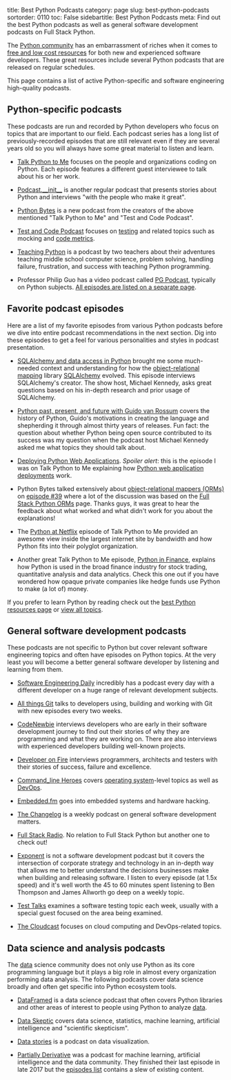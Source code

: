 title: Best Python Podcasts
category: page
slug: best-python-podcasts
sortorder: 0110
toc: False
sidebartitle: Best Python Podcasts
meta: Find out the best Python podcasts as well as general software development podcasts on Full Stack Python.


The [Python community](/python-community.html) has an embarrassment of riches
when it comes to [free and low cost resources](/best-python-resources.html) 
for both new and experienced software developers. These great resources 
include several Python podcasts that are released on regular schedules.

This page contains a list of active Python-specific and software engineering
high-quality podcasts.


## Python-specific podcasts
These podcasts are run and recorded by Python developers who focus on
topics that are important to our field. Each podcast series has a long
list of previously-recorded episodes that are still relevant even if they
are several years old so you will always have some great material to
listen and learn.

* [Talk Python to Me](https://talkpython.fm) focuses on the
  people and organizations coding on Python. Each episode features a
  different guest interviewee to talk about his or her work.

* [Podcast.\_\_init\_\_](http://podcastinit.com/) is another regular podcast 
  that presents stories about Python and interviews "with the people who 
  make it great".

* [Python Bytes](https://pythonbytes.fm/) is a new podcast from the creators
  of the above mentioned "Talk Python to Me" and "Test and Code Podcast".

* [Test and Code Podcast](http://pythontesting.net/test-podcast/) focuses
  on [testing](/testing.html) and related topics such as mocking and 
  [code metrics](/code-metrics.html).

* [Teaching Python](https://www.teachingpython.fm/) is a podcast by two
  teachers about their adventures teaching middle school computer science, 
  problem solving, handling failure, frustration, and success with
  teaching Python programming.

* Professor Philip Guo has a video podcast called 
  [PG Podcast](http://pgbovine.net/PG-Podcast.htm), typically on 
  Python subjects. 
  [All episodes are listed on a separate page](http://pgbovine.net/PG-Podcast-summary.htm).


## Favorite podcast episodes
Here are a list of my favorite episodes from various Python podcasts before 
we dive into entire podcast recommendations in the next section. Dig into
these episodes to get a feel for various personalities and styles in
podcast presentation.

* [SQLAlchemy and data access in Python](https://talkpython.fm/episodes/show/5/sqlalchemy-and-data-access-in-python)
  brought me some much-needed context and understanding for how the 
  [object-relational mapping](/object-relational-mappers-orms.html) library
  [SQLAlchemy](/sqlalchemy.html) evolved. This episode interviews 
  SQLAlchemy's creator. The show host, Michael Kennedy, asks great questions 
  based on his in-depth research and prior usage of SQLAlchemy.

* [Python past, present, and future with Guido van Rossum](https://talkpython.fm/episodes/show/100/python-past-present-and-future-with-guido-van-rossum)
  covers the history of Python, Guido's motivations in creating the
  language and shepherding it through almost thirty years of releases.
  Fun fact: the question about whether Python being open source contributed
  to its success was my question when the podcast host Michael Kennedy asked 
  me what topics they should talk about.

* [Deploying Python Web Applications](https://talkpython.fm/episodes/show/26/deploying-python-web-applications-updated).
  *Spoiler alert*: this is the episode I was on Talk Python to Me explaining
  how [Python web application deployments](/deployment.html) work.

* Python Bytes talked extensively about
  [object-relational mappers (ORMs)](/object-relational-mappers-orms.html)
  on 
  [episode #39](https://pythonbytes.fm/episodes/show/39/the-new-pypi) where
  a lot of the discussion was based on the 
  [Full Stack Python ORMs](/object-relational-mappers-orms.html) page.
  Thanks guys, it was great to hear the feedback about what worked and what
  didn't work for you about the explanations!

* The 
  [Python at Netflix](https://talkpython.fm/episodes/show/16/python-at-netflix)
  episode of Talk Python to Me provided an awesome view inside the largest
  internet site by bandwidth and how Python fits into their polyglot 
  organization.

* Another great Talk Python to Me episode, 
  [Python in Finance](https://talkpython.fm/episodes/show/120/python-in-finance),
  explains how Python is used in the broad finance industry for stock trading,
  quantitative analysis and data analytics. Check this one out if you have 
  wondered how opaque private companies like hedge funds use Python to make
  (a lot of) money.

<div class="well see-also">If you prefer to learn Python by reading check out the <a href="/best-python-resources.html">best Python resources page</a> or <a href="/table-of-contents.html">view all topics</a>.</div>


## General software development podcasts
These podcasts are not specific to Python but cover relevant software
engineering topics and often have episodes on Python topics. At the
very least you will become a better general software developer by
listening and learning from them.

* [Software Engineering Daily](https://softwareengineeringdaily.com/)
  incredibly has a podcast every day with a different developer on a
  huge range of relevant development subjects.

* [All things Git](https://www.allthingsgit.com/) talks to developers
  using, building and working with Git with new episodes every two weeks.

* [CodeNewbie](https://www.codenewbie.org/podcast) interviews developers
  who are early in their software development journey to find out their
  stories of why they are programming and what they are working on. There
  are also interviews with experienced developers building well-known
  projects.

* [Developer on Fire](http://developeronfire.com/) interviews programmers, 
  architects and testers with their stories of success, failure and 
  excellence.

* [Command_line Heroes](https://www.redhat.com/en/command-line-heroes)
  covers [operating system](/operating-systems.html)-level topics as
  well as [DevOps](/devops.html).

* [Embedded.fm](http://embedded.fm/) goes into embedded systems and
  hardware hacking.

* [The Changelog](https://changelog.com/) is a weekly podcast on
  general software development matters.

* [Full Stack Radio](http://www.fullstackradio.com/). No relation to 
  Full Stack Python but another one to check out!

* [Exponent](http://exponent.fm/) is not a software development podcast
  but it covers the intersection of corporate strategy and technology in an
  in-depth way that allows me to better understand the decisions businesses
  make when building and releasing software. I listen to every episode 
  (at 1.5x speed) and it's well worth the 45 to 60 minutes spent 
  listening to Ben Thompson and James Allworth go deep on a weekly topic.

* [Test Talks](https://joecolantonio.com/testtalks/) examines a software 
  testing topic each week, usually with a special guest focused on the
  area being examined.

* [The Cloudcast](http://www.thecloudcast.net/) focuses on cloud computing
  and DevOps-related topics.


## Data science and analysis podcasts
The [data](/data.html) science community does not only use Python as its 
core programming language but it plays a big role in almost every
organization performing data analysis. The following podcasts cover
data science broadly and often get specific into Python ecosystem tools.

* [DataFramed](https://www.datacamp.com/community/podcast) is a data
  science podcast that often covers Python libraries and other areas of
  interest to people using Python to analyze [data](/data.html).

* [Data Skeptic](https://www.dataskeptic.com/) covers data science, 
  statistics, machine learning, artificial intelligence and "scientific 
  skepticism".

* [Data stories](http://datastori.es/) is a podcast on data visualization.

* [Partially Derivative](http://partiallyderivative.com/) was a podcast for
  machine learning, artificial intelligence and the data community. They
  finished their last episode in late 2017 but the 
  [episodes list](http://partiallyderivative.com/podcast/) contains
  a slew of existing content.
